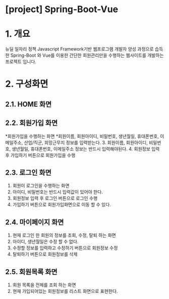 [project] Spring-Boot-Vue
======================

# 1. 개요
뉴딜 일자리 정책 Javascript Framework기반 웹프로그램 개발자 양성 과정으로 습득한 Spring-Boot 와 Vue를 이용한
간단한 회원관리만을 수행하는 웹사이트를 개발하는 프로젝트 입니다.

# 2. 구성화면
## 2.1. HOME 화면
## 2.2. 회원가입 화면
  *회원가입을 수행하는 화면
  *회원이름, 회원아이디, 비밀번호, 생년월일, 휴대폰번호, 이메일주소, 산업/직군, 희망근무지 정보를 입력받는다.
  3. 회원이름, 회원아이디, 비밀번호, 생년월일, 휴대폰번호, 이메일주소 정보는 반드시 입력해야된다.
  4. 회원정보 입력 후 가입하기 버튼으로 회원가입을 수행
## 2.3. 로그인 화면
  1. 회원이 로그인을 수행하는 화면
  2. 아이디, 비밀번호는 반드시 입력값이 있어야 한다.
  3. 회원정보 입력 후 로그인 버튼으로 로그인 수행
  4. 가입하기 버튼으로 회원가입화면으로 이동 할 수 있다.
## 2.4. 마이페이지 화면
  1. 현재 로그인 한 회원의 정보를 조회, 수정, 탈퇴 하는 화면
  2. 아이디, 생년월일은 수정 할 수 없다.
  3. 수정할 정보를 입력하고 수정하기 버튼으로 회원정보 수정
  4. 탈퇴하기 버튼으로 회원정보를 삭제
## 2.5. 회원목록 화면
  1. 회원 목록을 전체를 조회 하는 화면
  2. 현재 가입되어있는 회원정보를 리스트 화면으로 표현한다.


